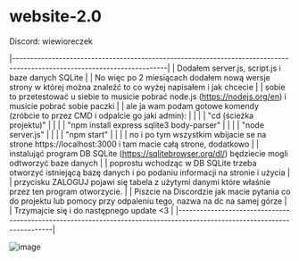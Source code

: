 # website-2.0
Discord: wiewioreczek

|-------------------------------------------------------------------------------------------------------------------------|
|    Dodałem server.js, script.js i baze danych SQLite                                                                    |
|    No więc po 2 miesiącach dodałem nową wersje strony w której można znaleźć to co wyżej napisałem i jak chcecie        |
|    sobie to przetestować u siebie to musicie pobrać node.js (https://nodejs.org/en) i musicie pobrać sobie paczki       |
|    ale ja wam podam gotowe komendy (zróbcie to przez CMD i odpalcie go jaki admin):                                     |
|                                                                                                                         |
|    "cd (ścieżka projektu)"                                                                                              |
|                                                                                                                         |
|    "npm install express sqlite3 body-parser"                                                                            |
|                                                                                                                         |
|    "node server.js"                                                                                                     |
|                                                                                                                         |
|    "npm start"                                                                                                          |
|                                                                                                                         |
|    no i po tym wszystkim wbijacie se na strone https://localhost:3000 i tam macie całą strone, dodatkowo                |
|    instalująć program DB SQLite (https://sqlitebrowser.org/dl/) będziecie mogli odtworzyć baze danych                   |
|    poprostu wchodząc w DB SQLite trzeba otworzyć istniejącą bazę danych i po podaniu informacji na stronie i użycia     |
|    przycisku ZALOGUJ pojawi się tabela z użytymi danymi które właśnie przez ten program otworzycie.                     |
|    Piszcie na Discordzie jak macie pytania co do projektu lub pomocy przy odpaleniu tego, nazwa na dc na samej górze    |
|    Trzymajcie się i do następnego update <3                                                                             |
|-------------------------------------------------------------------------------------------------------------------------|

![image](https://github.com/user-attachments/assets/53cfbaa1-def3-448f-98d9-dc7912c6b7b6)


